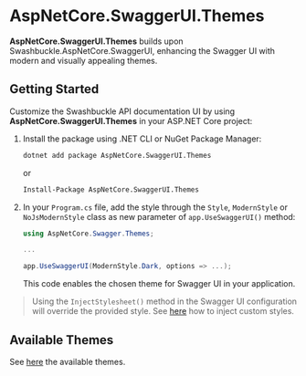 ﻿# AspNetCore.SwaggerUI.Themes

**AspNetCore.SwaggerUI.Themes** builds upon Swashbuckle.AspNetCore.SwaggerUI, enhancing the Swagger UI with modern and visually appealing themes.


## Getting Started

Customize the Swashbuckle API documentation UI by using **AspNetCore.SwaggerUI.Themes** in your ASP.NET Core project:

1. Install the package using .NET CLI or NuGet Package Manager:

	```bash
	dotnet add package AspNetCore.SwaggerUI.Themes
	```

	or

	```bash
	Install-Package AspNetCore.SwaggerUI.Themes
	```

2. In your `Program.cs` file, add the style through the `Style`, `ModernStyle` or `NoJsModernStyle` class as new parameter of `app.UseSwaggerUI()` method:

	```csharp
	using AspNetCore.Swagger.Themes;

	...

	app.UseSwaggerUI(ModernStyle.Dark, options => ...);
	```

	This code enables the chosen theme for Swagger UI in your application.

> Using the `InjectStylesheet()` method in the Swagger UI configuration will override the provided style.
> See [here](https://github.com/teociaps/SwaggerUI.Themes?tab=readme-ov-file#custom-styles) how to inject custom styles.

## Available Themes

See [here](https://github.com/teociaps/SwaggerUI.Themes?tab=readme-ov-file#available-themes) the available themes.